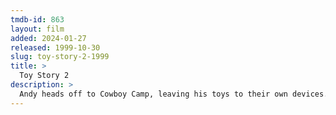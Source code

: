 ```yaml
---
tmdb-id: 863
layout: film
added: 2024-01-27
released: 1999-10-30
slug: toy-story-2-1999
title: >
  Toy Story 2
description: >
  Andy heads off to Cowboy Camp, leaving his toys to their own devices. Things shift into high gear when an obsessive toy collector named Al McWhiggen, owner of Al's Toy Barn kidnaps Woody. Andy's toys mount a daring rescue mission, Buzz Lightyear meets his match and Woody has to decide where he and his heart truly belong.
---
```

